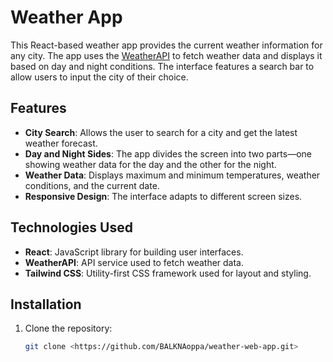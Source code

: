 # Weather App

This React-based weather app provides the current weather information for any city. The app uses the [WeatherAPI](https://www.weatherapi.com/) to fetch weather data and displays it based on day and night conditions. The interface features a search bar to allow users to input the city of their choice.

## Features

- **City Search**: Allows the user to search for a city and get the latest weather forecast.
- **Day and Night Sides**: The app divides the screen into two parts—one showing weather data for the day and the other for the night.
- **Weather Data**: Displays maximum and minimum temperatures, weather conditions, and the current date.
- **Responsive Design**: The interface adapts to different screen sizes.

## Technologies Used

- **React**: JavaScript library for building user interfaces.
- **WeatherAPI**: API service used to fetch weather data.
- **Tailwind CSS**: Utility-first CSS framework used for layout and styling.

## Installation

1. Clone the repository:
   ```bash
   git clone <https://github.com/BALKNAoppa/weather-web-app.git>
